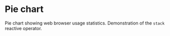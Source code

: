 # Pie chart 

Pie chart showing web browser usage statistics. Demonstration of the `stack` reactive operator.


